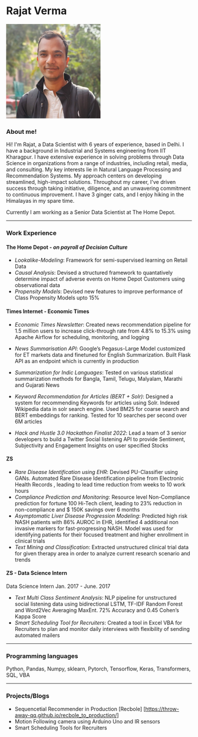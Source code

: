 <!-- # H1
## H2
### H3
#### H4
##### H5
###### H6 -->

# Rajat Verma

<p align="left">
  <img src="images/rajat.jpg" width="256"/>
</p>

### About me!
Hi! I'm Rajat, a Data Scientist with 6 years of experience, based in Delhi.
I have a background in Industrial and Systems engineering from IIT Kharagpur. I have extensive experience in solving problems through Data Science in organizations from a range of industries, including retail, media, and consulting. My key interests lie in Natural Language Processing and Recommendation Systems. My approach centers on developing streamlined, high-impact solutions. Throughout my career, I've driven success through taking initiative, diligence, and an unwavering commitment to continuous improvement.
I have 3 ginger cats, and I enjoy hiking in the Himalayas in my spare time.

Currently I am working as a Senior Data Scientist at The Home Depot.

***
### Work Experience
#### The Home Depot - _on payroll of Decision Culture_
* *Lookalike-Modeling*: Framework for semi-supervised learning on Retail Data
* *Causal Analysis*: Devised a structured framework to quantatively determine impact of adverse events on Home Depot Customers using observational data
* *Propensity Models*: Devised new features to improve performance of Class Propensity Models upto 15%

#### Times Internet - Economic Times
* *Economic Times Newsletter*: Created news recommendation pipeline for 1.5 million users to increase click-through rate from 4.8% to 15.3% using Apache Airflow for scheduling, monitoring, and logging
* *News Summarisation API*: Google’s Pegasus-Large Model customized for ET markets data and finetuned for
English Summarization. Built Flask API as an endpoint which is currently in production

* *Summarization for Indic Languages*: Tested on various statistical summarization methods for Bangla, Tamil, Telugu, Malyalam, Marathi and Gujarati News

* *Keyword Recommendation for Articles (BERT + Solr)*: Designed a system for recommending Keywords
for articles using Solr. Indexed Wikipedia data in solr search engine. Used BM25 for coarse search and BERT
embeddings for ranking. Tested for 10 searches per second over 6M articles
* *Hack and Hustle 3.0 Hackathon Finalist 2022*: Lead a team of 3 senior developers to build a Twitter Social
listening API to provide Sentiment, Subjectivity and Engagement Insights on user specified Stocks

#### ZS
* *Rare Disease Identification using EHR*: Devised PU-Classifier using GANs. Automated Rare Disease
Identification pipeline from Electronic Health Records , leading to lead time reduction from weeks to 10 work hours
* *Compliance Prediction and Monitoring*: Resource level Non-Compliance prediction for fortune 100 Hi-Tech
client, leading to 23% reduction in non-compliance and $ 150K savings over 6 months
* *Asymptomatic Liver Disease Progression Modeling*: Predicted high risk NASH patients with 86% AUROC
in EHR, identified 4 additional non invasive markers for fast-progressing NASH. Model was used for identifying
patients for their focused treatment and higher enrollment in clinical trials
* *Text Mining and Classification*: Extracted unstructured clinical trial data for given therapy area in order to
analyze current research scenario and trends

#### ZS - Data Science Intern
Data Science Intern Jan. 2017 - June. 2017
* *Text Multi Class Sentiment Analysis*: NLP pipeline for unstructured social listening data using bidirectional
LSTM, TF-IDF Random Forest and Word2Vec Averaging MaxEnt. 72% Accuracy and 0.45 Cohen’s Kappa Score
* *Smart Scheduling Tool for Recruiters*: Created a tool in Excel VBA for Recruiters to plan and monitor daily
interviews with flexibility of sending automated mailers

***
### Programming languages
Python, Pandas, Numpy, sklearn, Pytorch, Tensorflow, Keras, Transformers, SQL, VBA

***

### Projects/Blogs
* Sequencetial Recommender in Production [Recbole] [https://throw-away-qq.github.io/recbole_to_production/]
* Motion Following camera using Arduino Uno and IR sensors
* Smart Scheduling Tools for Recruiters

<!-- ![rajat](images/rajat.jpg) -->
<!-- 
TO DO:
Add links to companies
Do more projects and showcase them here
Do some experimentation and test them out here for example on Tabular Dataset -->


<!-- Alternatively, for H1 and H2, an underline-ish style:

Alt-H1
======

Alt-H2
------ -->
<!-- 
Emphasis, aka italics, with *asterisks* or _underscores_.

Strong emphasis, aka bold, with **asterisks** or __underscores__.

Combined emphasis with **asterisks and _underscores_**.

Strikethrough uses two tildes. ~~Scratch this.~~

1. First ordered list item
2. Another item
  * Unordered sub-list. 
1. Actual numbers don't matter, just that it's a number
  1. Ordered sub-list
4. And another item.  
   
   Some text that should be aligned with the above item.

* Unordered list can use asterisks
- Or minuses
+ Or pluses

[I'm an inline-style link](https://www.google.com)

[I'm a reference-style link][Arbitrary case-insensitive reference text]

[You can use numbers for reference-style link definitions][1]

Or leave it empty and use the [link text itself]

URLs and URLs in angle brackets will automatically get turned into links. 
http://www.example.com or <http://www.example.com> and sometimes 
example.com (but not on Github, for example).

Some text to show that the reference links can follow later.

[arbitrary case-insensitive reference text]: https://www.mozilla.org
[1]: http://slashdot.org
[link text itself]: http://www.reddit.com


Here's our logo (hover to see the title text):

Inline-style: 
![alt text](https://github.com/adam-p/markdown-here/raw/master/src/common/images/icon48.png "Logo Title Text 1")

Inline `code` has `back-ticks around` it.

```javascript
var s = "JavaScript syntax highlighting";
alert(s);
```
 
```python
s = "Python syntax highlighting"
print s
```
 
```
No language indicated, so no syntax highlighting. 
But let's throw in a <b>tag</b>.
```

Colons can be used to align columns.

| Tables        | Are           | Cool  |
| ------------- |:-------------:| -----:|
| col 3 is      | right-aligned | $1600 |
| col 2 is      | centered      |   $12 |
| zebra stripes | are neat      |    $1 |

The outer pipes (|) are optional, and you don't need to make the raw Markdown line up prettily. You can also use inline Markdown.

Markdown | Less | Pretty
--- | --- | ---
*Still* | `renders` | **nicely**
1 | 2 | 3

> Blockquotes are very handy in email to emulate reply text.
> This line is part of the same quote.

Quote break.

> This is a very long line that will still be quoted properly when it wraps. Oh boy let's keep writing to make sure this is long enough to actually wrap for everyone. Oh, you can *put* **Markdown** into a blockquote. 

<dl>
  <dt>Definition list</dt>
  <dd>Is something people use sometimes.</dd>

  <dt>Markdown in HTML</dt>
  <dd>Does *not* work **very** well. Use HTML <em>tags</em>.</dd>
</dl>

Three or more...

---

Hyphens

***

Asterisks

___

Underscores

Here's a line for us to start with.

This line is separated from the one above by two newlines, so it will be a *separate paragraph*.

This line is also a separate paragraph, but...
This line is only separated by a single newline, so it's a separate line in the *same paragraph*.
 -->
